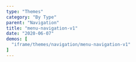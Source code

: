```yaml
---
type: "Themes"
category: "By Type"
parent: "Navigation"
title: "menu-navigation-v1"
date: "2020-06-07"
demos: [
  "iframe/themes/navigation/menu-navigation-v1"
]
---
```

